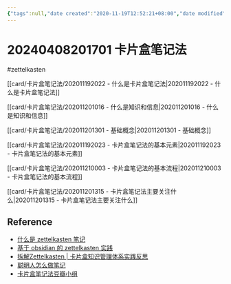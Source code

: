 ```yaml
---
{"tags":null,"date created":"2020-11-19T12:52:21+08:00","date modified":"2024-04-08T20:17:09+08:00","dg-publish":true,"aliases":[],"permalink":"/card/卡片盒笔记法/20240408201701 卡片盒笔记法/","dgPassFrontmatter":true,"noteIcon":"2","created":"2020-11-19T12:52:21+08:00","updated":"2024-04-08T20:17:09+08:00"}
---
```



# 20240408201701 卡片盒笔记法

#zettelkasten

[[card/卡片盒笔记法/202011192022 - 什么是卡片盒笔记法\|202011192022 - 什么是卡片盒笔记法]]

[[card/卡片盒笔记法/202011201016 - 什么是知识和信息\|202011201016 - 什么是知识和信息]]

[[card/卡片盒笔记法/202011201301 - 基础概念\|202011201301 - 基础概念]]

[[card/卡片盒笔记法/202011192023 - 卡片盒笔记法的基本元素\|202011192023 - 卡片盒笔记法的基本元素]]

[[card/卡片盒笔记法/202011210003 - 卡片盒笔记法的基本流程\|202011210003 - 卡片盒笔记法的基本流程]]

[[card/卡片盒笔记法/202011201315 - 卡片盒笔记法主要关注什么\|202011201315 - 卡片盒笔记法主要关注什么]]

## Reference

- [什么是 zettelkasten 笔记](https://www.zhihu.com/question/384309878/answer/1120682799)
- [基于 obsidian 的 zettelkasten 实践](https://blog.jimmylv.info/2020-06-03-zettelkasten-in-action/)
- [拆解Zettelkasten | 卡片盒知识管理体系实践反思](https://flynngao.github.io/2020/07/18/zettelkasten-1)
- [聪明人怎么做笔记](https://zhuanlan.zhihu.com/p/136427760)
- [卡片盒笔记法豆瓣小组](https://book.douban.com/subject/30216624/)

